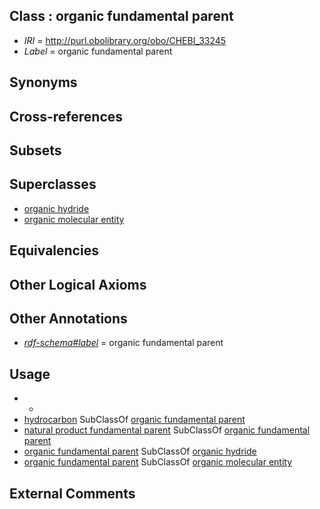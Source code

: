 
## Class : organic fundamental parent

 * *IRI* = http://purl.obolibrary.org/obo/CHEBI_33245
 * *Label* = organic fundamental parent

## Synonyms


## Cross-references


## Subsets


## Superclasses

 * [organic hydride](../../CHEBI/75/CHEBI_37175.md)
 * [organic molecular entity](../../CHEBI/60/CHEBI_50860.md)

## Equivalencies


## Other Logical Axioms


## Other Annotations

 * *[rdf-schema#label](../../el/rdf-schema#label.md)* = organic fundamental parent

## Usage

 * -
 * [hydrocarbon](../../CHEBI/32/CHEBI_24632.md) SubClassOf [organic fundamental parent](../../CHEBI/45/CHEBI_33245.md)
 * [natural product fundamental parent](../../CHEBI/07/CHEBI_35507.md) SubClassOf [organic fundamental parent](../../CHEBI/45/CHEBI_33245.md)
 * [organic fundamental parent](../../CHEBI/45/CHEBI_33245.md) SubClassOf [organic hydride](../../CHEBI/75/CHEBI_37175.md)
 * [organic fundamental parent](../../CHEBI/45/CHEBI_33245.md) SubClassOf [organic molecular entity](../../CHEBI/60/CHEBI_50860.md)

## External Comments

